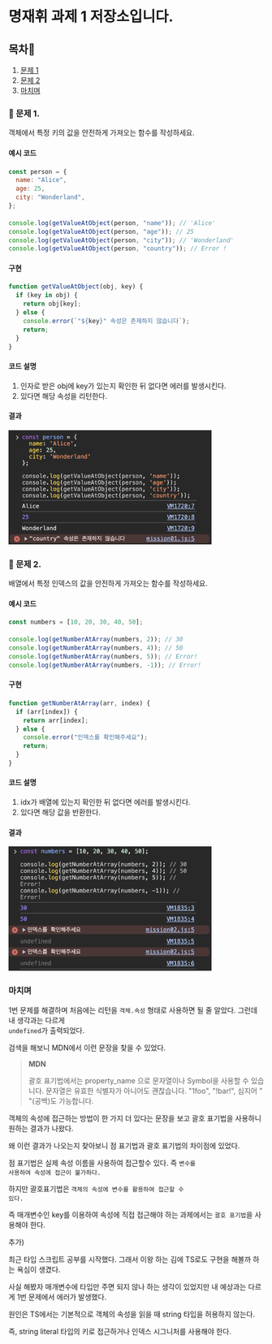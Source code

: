 # 명재휘 과제 1 저장소입니다.

## 목차📌

1. [문제 1](#📝-문제-1.)
2. [문제 2](#📝-문제-2)
3. [마치며](#마치며)

### 📝 문제 1.

객체에서 특정 키의 값을 안전하게 가져오는 함수를 작성하세요.

#### 예시 코드

```js
const person = {
  name: "Alice",
  age: 25,
  city: "Wonderland",
};

console.log(getValueAtObject(person, "name")); // 'Alice'
console.log(getValueAtObject(person, "age")); // 25
console.log(getValueAtObject(person, "city")); // 'Wonderland'
console.log(getValueAtObject(person, "country")); // Error !
```

#### 구현

```js
function getValueAtObject(obj, key) {
  if (key in obj) {
    return obj[key];
  } else {
    console.error(`"${key}" 속성은 존재하지 않습니다`);
    return;
  }
}
```

#### 코드 설명

1. 인자로 받은 obj에 key가 있는지 확인한 뒤 없다면 에러를 발생시킨다.
2. 있다면 해당 속성을 리턴한다.

#### 결과

<img width="400" src="./images/result_01.png" alt="결과 화면">

### 📝 문제 2.

배열에서 특정 인덱스의 값을 안전하게 가져오는 함수를 작성하세요.

#### 예시 코드

```js
const numbers = [10, 20, 30, 40, 50];

console.log(getNumberAtArray(numbers, 2)); // 30
console.log(getNumberAtArray(numbers, 4)); // 50
console.log(getNumberAtArray(numbers, 5)); // Error!
console.log(getNumberAtArray(numbers, -1)); // Error!
```

#### 구현

```js
function getNumberAtArray(arr, index) {
  if (arr[index]) {
    return arr[index];
  } else {
    console.error("인덱스를 확인해주세요");
    return;
  }
}
```

#### 코드 설명

1. idx가 배열에 있는지 확인한 뒤 없다면 에러를 발생시킨다.
2. 있다면 해당 값을 반환한다.

#### 결과

<img width="400" src="./images/result_02.png" alt="결과 화면">

### 마치며

1번 문제를 해결하며 처음에는 리턴을 <code>객체.속성</code> 형태로 사용하면 될 줄 알았다. 그런데 내 생각과는 다르게 <code> undefined</code>가 출력되었다.

검색을 해보니 MDN에서 이런 문장을 찾을 수 있었다.

> **MDN**
>
> 괄호 표기법에서는 property_name 으로 문자열이나 Symbol을 사용할 수 있습니다. 문자열은 유효한 식별자가 아니어도 괜찮습니다. "1foo", "!bar!", 심지어 " "(공백)도 가능합니다.

객체의 속성에 접근하는 방법이 한 가지 더 있다는 문장을 보고 괄호 표기법을 사용하니 원하는 결과가 나왔다.

왜 이런 결과가 나오는지 찾아보니 점 표기법과 괄호 표기법의 차이점에 있었다.

점 표기법은 실제 속성 이름을 사용하여 접근할수 있다. 즉 <code>변수를 사용하여 속성에 접근이 불가하다. </code>

하지만 괄호표기법은 <code>객체의 속성에 변수를 활용하여 접근할 수 있다.</code>

즉 매개변수인 key를 이용하여 속성에 직접 접근해야 하는 과제에서는 <code>괄호 표기법</code>을 사용해야 한다.

추가)

최근 타입 스크립트 공부를 시작했다. 그래서 이왕 하는 김에 TS로도 구현을 해볼까 하는 욕심이 생겼다.

사실 해봤자 매개변수에 타입만 주면 되지 않나 하는 생각이 있었지만 내 예상과는 다르게 1번 문제에서 에러가 발생했다.

원인은 TS에서는 기본적으로 객체의 속성을 읽을 때 string 타입을 허용하지 않는다.

즉, string literal 타입의 키로 접근하거나 인덱스 시그니처를 사용해야 한다.
